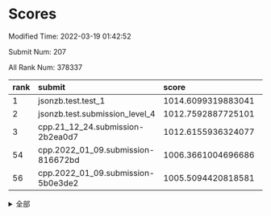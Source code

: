 # Scores

Modified Time: 2022-03-19 01:42:52

Submit Num: 207

All Rank Num: 378337

| rank |               submit               |       score        |       sigma        | pk_num |
| :--- | :--------------------------------- | :----------------- | :----------------- | :----- |
| 1    | jsonzb.test.test_1                 | 1014.6099319883041 | 0.8439821154493783 | 7312   |
| 2    | jsonzb.test.submission_level_4     | 1012.7592887725101 | 0.8008302110559234 | 7315   |
| 3    | cpp.21_12_24.submission-2b2ea0d7   | 1012.6155936324077 | 0.7748671132350183 | 7314   |
| 54   | cpp.2022_01_09.submission-816672bd | 1006.3661004696686 | 0.7359467957716943 | 7310   |
| 56   | cpp.2022_01_09.submission-5b0e3de2 | 1005.5094420818581 | 0.7257678456820141 | 7306   |


<details>
<summary>全部</summary>

| rank |                 submit                 |       score        |       sigma        | pk_num |
| :--- | :------------------------------------- | :----------------- | :----------------- | :----- |
| 1    | jsonzb.test.test_1                     | 1014.6099319883041 | 0.8439821154493783 | 7312   |
| 2    | jsonzb.test.submission_level_4         | 1012.7592887725101 | 0.8008302110559234 | 7315   |
| 3    | cpp.21_12_24.submission-2b2ea0d7       | 1012.6155936324077 | 0.7748671132350183 | 7314   |
| 4    | gobigger.level_3.submission_level_3_24 | 1011.9361567798354 | 0.7635854441331262 | 7313   |
| 5    | gobigger.level_3.submission_level_3_14 | 1011.5245872088939 | 0.779970463142226  | 7309   |
| 6    | gobigger.level_3.submission_level_3_36 | 1011.5208904242397 | 0.7908527737140834 | 7310   |
| 7    | gobigger.level_3.submission_level_3_33 | 1011.4239283611746 | 0.7530261730536739 | 7313   |
| 8    | gobigger.level_3.submission_level_3_11 | 1011.1895560238113 | 0.7860948850911494 | 7305   |
| 9    | gobigger.level_3.submission_level_3_3  | 1011.1394285429026 | 0.7898050689994257 | 7315   |
| 10   | gobigger.level_3.submission_level_3_37 | 1010.9417286032833 | 0.7561056418815477 | 7309   |
| 11   | gobigger.level_3.submission_level_3_38 | 1010.8605162626823 | 0.7628989503428898 | 7306   |
| 12   | gobigger.level_3.submission_level_3_18 | 1010.7792329229982 | 0.7502730828630918 | 7310   |
| 13   | gobigger.level_3.submission_level_3_28 | 1010.762575050321  | 0.777253696542353  | 7306   |
| 14   | gobigger.level_3.submission_level_3_0  | 1010.7227161192409 | 0.7417139214013894 | 7314   |
| 15   | gobigger.level_3.submission_level_3_25 | 1010.6146039096436 | 0.7664175958121533 | 7313   |
| 16   | gobigger.level_3.submission_level_3_16 | 1010.6140221763809 | 0.7738243920903005 | 7311   |
| 17   | gobigger.level_3.submission_level_3_7  | 1010.6036470440296 | 0.7793095546263933 | 7314   |
| 18   | gobigger.level_3.submission_level_3_42 | 1010.5691439417733 | 0.760739429019501  | 7309   |
| 19   | gobigger.level_3.submission_level_3_22 | 1010.5162943536328 | 0.753146303146039  | 7310   |
| 20   | gobigger.level_3.submission_level_3_21 | 1010.4746018667669 | 0.7524257007230414 | 7311   |
| 21   | gobigger.level_3.submission_level_3_44 | 1010.4057993956815 | 0.7940406440855828 | 7313   |
| 22   | gobigger.level_3.submission_level_3_39 | 1010.382589698275  | 0.7807827150257839 | 7315   |
| 23   | gobigger.level_3.submission_level_3_6  | 1010.3518762506267 | 0.7515943800358676 | 7312   |
| 24   | gobigger.level_3.submission_level_3_47 | 1010.2388580748152 | 0.760176136313536  | 7308   |
| 25   | gobigger.level_3.submission_level_3_46 | 1010.2120991995845 | 0.7544665458107731 | 7309   |
| 26   | gobigger.level_3.submission_level_3_40 | 1010.1285786756295 | 0.7579725456122101 | 7314   |
| 27   | gobigger.level_3.submission_level_3_17 | 1010.0426505879733 | 0.7686179624587416 | 7306   |
| 28   | gobigger.level_3.submission_level_3_20 | 1009.9785134324702 | 0.7577906373378436 | 7310   |
| 29   | gobigger.level_3.submission_level_3_9  | 1009.9699017580153 | 0.7564545411993174 | 7308   |
| 30   | gobigger.level_3.submission_level_3_10 | 1009.9062160408877 | 0.7513621136545274 | 7309   |
| 31   | gobigger.level_3.submission_level_3_49 | 1009.785684255013  | 0.7595912753789283 | 7314   |
| 32   | gobigger.level_3.submission_level_3_26 | 1009.7660721890503 | 0.746911653236813  | 7312   |
| 33   | gobigger.level_3.submission_level_3_8  | 1009.6597792238673 | 0.7371441957935361 | 7308   |
| 34   | gobigger.level_3.submission_level_3_29 | 1009.6385241034735 | 0.7653408292221596 | 7309   |
| 35   | gobigger.level_3.submission_level_3_5  | 1009.6131312789622 | 0.7611452725555707 | 7311   |
| 36   | gobigger.level_3.submission_level_3_1  | 1009.5879710043167 | 0.7602104132658691 | 7312   |
| 37   | gobigger.level_3.submission_level_3_15 | 1009.5081817173981 | 0.7441196500989412 | 7312   |
| 38   | gobigger.level_3.submission_level_3_34 | 1009.4888118913757 | 0.7503453115293661 | 7317   |
| 39   | gobigger.level_3.submission_level_3_13 | 1009.4420930212834 | 0.7526610667641388 | 7308   |
| 40   | gobigger.level_3.submission_level_3_27 | 1009.4146749370346 | 0.7371019945114583 | 7308   |
| 41   | gobigger.level_3.submission_level_3_43 | 1009.4005071551227 | 0.7573959679856127 | 7308   |
| 42   | gobigger.level_3.submission_level_3_31 | 1009.3769019778604 | 0.760418963798378  | 7314   |
| 43   | gobigger.level_3.submission_level_3_23 | 1009.2533148405973 | 0.7510286446806506 | 7310   |
| 44   | gobigger.level_3.submission_level_3_4  | 1009.2136604814892 | 0.7419389238133374 | 7312   |
| 45   | gobigger.level_3.submission_level_3_45 | 1009.1379782013746 | 0.7443337551941269 | 7311   |
| 46   | gobigger.level_3.submission_level_3_41 | 1009.1350691185022 | 0.7314742390139274 | 7308   |
| 47   | gobigger.level_3.submission_level_3_30 | 1009.0606268279673 | 0.7581623532955885 | 7308   |
| 48   | gobigger.level_3.submission_level_3_2  | 1009.0499744338023 | 0.7525653371120741 | 7312   |
| 49   | gobigger.level_3.submission_level_3_48 | 1009.0387492846606 | 0.7483389856888951 | 7309   |
| 50   | gobigger.level_3.submission_level_3_12 | 1008.9669497688209 | 0.7437313019870829 | 7314   |
| 51   | gobigger.level_3.submission_level_3_35 | 1008.9589664641135 | 0.7384127493326508 | 7312   |
| 52   | gobigger.level_3.submission_level_3_19 | 1008.9458110484339 | 0.7383354653414871 | 7302   |
| 53   | gobigger.level_3.submission_level_3_32 | 1008.4426938855888 | 0.7473537569511425 | 7313   |
| 54   | cpp.2022_01_09.submission-816672bd     | 1006.3661004696686 | 0.7359467957716943 | 7310   |
| 55   | gobigger.level_1.submission_level_1_2  | 1005.8378618735954 | 0.7169983909359131 | 7311   |
| 56   | cpp.2022_01_09.submission-5b0e3de2     | 1005.5094420818581 | 0.7257678456820141 | 7306   |
| 57   | gobigger.level_1.submission_level_1_37 | 1004.7355733949864 | 0.7202198494224633 | 7313   |
| 58   | gobigger.level_1.submission_level_1_32 | 1004.6819681385073 | 0.723602506221289  | 7313   |
| 59   | gobigger.level_1.submission_level_1_45 | 1004.4298688263119 | 0.7260433266683567 | 7313   |
| 60   | gobigger.level_1.submission_level_1_22 | 1004.372144591977  | 0.7266428097658916 | 7312   |
| 61   | gobigger.level_1.submission_level_1_20 | 1004.2507047353433 | 0.7371824550952911 | 7307   |
| 62   | gobigger.level_1.submission_level_1_5  | 1004.0913358602781 | 0.736905024417776  | 7310   |
| 63   | gobigger.level_1.submission_level_1_49 | 1004.0555558163245 | 0.7231211043164779 | 7307   |
| 64   | gobigger.level_1.submission_level_1_46 | 1004.0470309308789 | 0.71637379858955   | 7311   |
| 65   | gobigger.level_1.submission_level_1_15 | 1003.9982008978872 | 0.7125137464154906 | 7310   |
| 66   | gobigger.level_1.submission_level_1_28 | 1003.9701575209054 | 0.7235248443926675 | 7311   |
| 67   | gobigger.level_1.submission_level_1_8  | 1003.9684639576485 | 0.7258482818101681 | 7311   |
| 68   | gobigger.level_1.submission_level_1_26 | 1003.9506967762835 | 0.7210517856093998 | 7310   |
| 69   | gobigger.level_1.submission_level_1_10 | 1003.8551446631917 | 0.7232023613415682 | 7313   |
| 70   | gobigger.level_1.submission_level_1_44 | 1003.8429985770844 | 0.7214165651239592 | 7310   |
| 71   | gobigger.level_1.submission_level_1_40 | 1003.8051962683679 | 0.7096133928677267 | 7303   |
| 72   | gobigger.level_1.submission_level_1_18 | 1003.7957807469473 | 0.7186221517933546 | 7309   |
| 73   | gobigger.level_1.submission_level_1_17 | 1003.7819570860474 | 0.717361608325985  | 7307   |
| 74   | gobigger.level_1.submission_level_1_43 | 1003.7030958343597 | 0.7257501931353845 | 7315   |
| 75   | gobigger.level_1.submission_level_1_48 | 1003.6998337387685 | 0.7199141443852947 | 7312   |
| 76   | gobigger.level_1.submission_level_1_21 | 1003.6872357428559 | 0.7224981730400185 | 7310   |
| 77   | gobigger.level_1.submission_level_1_34 | 1003.685569085038  | 0.7160489707997822 | 7310   |
| 78   | gobigger.level_1.submission_level_1_30 | 1003.6699877229074 | 0.715885681384122  | 7311   |
| 79   | gobigger.level_1.submission_level_1_19 | 1003.6611063845703 | 0.7156226731225729 | 7306   |
| 80   | gobigger.level_1.submission_level_1_16 | 1003.5322958026621 | 0.7238463576723854 | 7311   |
| 81   | gobigger.level_1.submission_level_1_36 | 1003.4801349528126 | 0.7213037991539171 | 7308   |
| 82   | gobigger.level_1.submission_level_1_33 | 1003.4589391270827 | 0.7087375527143195 | 7311   |
| 83   | gobigger.level_1.submission_level_1_47 | 1003.381547161141  | 0.71136538303644   | 7309   |
| 84   | gobigger.level_1.submission_level_1_39 | 1003.3781425077459 | 0.729493381677227  | 7312   |
| 85   | gobigger.level_1.submission_level_1_9  | 1003.2316334452881 | 0.7114509070420479 | 7315   |
| 86   | gobigger.level_1.submission_level_1_41 | 1003.2148622314905 | 0.7161829636656734 | 7314   |
| 87   | gobigger.level_1.submission_level_1_35 | 1003.1917574932788 | 0.7222670949239032 | 7312   |
| 88   | gobigger.level_1.submission_level_1_1  | 1003.1817945041535 | 0.7260458627290364 | 7316   |
| 89   | gobigger.level_1.submission_level_1_27 | 1003.132519554417  | 0.7084134366652817 | 7312   |
| 90   | gobigger.level_1.submission_level_1_14 | 1003.1214838568841 | 0.7179833933371582 | 7311   |
| 91   | gobigger.level_1.submission_level_1_0  | 1003.1159527935914 | 0.7233883284886854 | 7314   |
| 92   | gobigger.level_1.submission_level_1_6  | 1003.0461271150176 | 0.7200323263837124 | 7318   |
| 93   | gobigger.level_1.submission_level_1_38 | 1003.0277257243727 | 0.7266103206403702 | 7309   |
| 94   | gobigger.level_1.submission_level_1_25 | 1003.0182099186408 | 0.7312218939917521 | 7307   |
| 95   | gobigger.level_1.submission_level_1_11 | 1002.9556893607912 | 0.7079204475429587 | 7315   |
| 96   | gobigger.level_1.submission_level_1_13 | 1002.91989471361   | 0.7205488983577936 | 7316   |
| 97   | gobigger.level_1.submission_level_1_31 | 1002.8608979521573 | 0.7181494345902955 | 7309   |
| 98   | gobigger.level_1.submission_level_1_12 | 1002.8051966443534 | 0.7203561433004927 | 7309   |
| 99   | gobigger.level_1.submission_level_1_23 | 1002.6925306753911 | 0.708246994312699  | 7309   |
| 100  | gobigger.level_1.submission_level_1_7  | 1002.593307618658  | 0.7171839211675678 | 7311   |
| 101  | gobigger.level_1.submission_level_1_3  | 1002.408708644692  | 0.7237452028621552 | 7310   |
| 102  | gobigger.level_1.submission_level_1_29 | 1002.3169372736659 | 0.708842517555004  | 7311   |
| 103  | gobigger.level_1.submission_level_1_4  | 1002.2780924793666 | 0.7089833860525545 | 7312   |
| 104  | gobigger.level_1.submission_level_1_24 | 1002.2514822491563 | 0.7150166578013192 | 7313   |
| 105  | gobigger.level_1.submission_level_1_42 | 1002.0080146249691 | 0.7160428303335399 | 7311   |
| 106  | gobigger.random.submission_random_49   | 997.95186401651    | 0.7041837725867475 | 7307   |
| 107  | gobigger.random.submission_random_42   | 997.9482574230792  | 0.7162353997596426 | 7310   |
| 108  | gobigger.random.submission_random_0    | 997.3115334101875  | 0.7133336812775259 | 7306   |
| 109  | gobigger.random.submission_random_5    | 996.8458792442334  | 0.6996565825067151 | 7313   |
| 110  | gobigger.random.submission_random_6    | 996.739287572052   | 0.7203537057491954 | 7308   |
| 111  | gobigger.random.submission_random_34   | 996.7337160293754  | 0.7172595683017136 | 7308   |
| 112  | gobigger.random.submission_random_39   | 996.5574704446207  | 0.7042164188609331 | 7310   |
| 113  | gobigger.random.submission_random_43   | 996.4897619227876  | 0.7063004268341115 | 7312   |
| 114  | gobigger.random.submission_random_27   | 996.4389041214197  | 0.7209396515669054 | 7316   |
| 115  | gobigger.random.submission_random_36   | 996.4375161153563  | 0.6991907168384087 | 7311   |
| 116  | gobigger.random.submission_random_11   | 996.3993339178049  | 0.702871614282789  | 7311   |
| 117  | gobigger.random.submission_random_44   | 996.381003913054   | 0.7218915835136007 | 7312   |
| 118  | gobigger.random.submission_random_31   | 996.3585729955959  | 0.7148467147093083 | 7313   |
| 119  | gobigger.random.submission_random_2    | 996.3072907095356  | 0.7293636696722215 | 7314   |
| 120  | gobigger.random.submission_random_18   | 996.283349468354   | 0.7003854311794058 | 7314   |
| 121  | gobigger.random.submission_random_45   | 996.1277252199197  | 0.7118530810984973 | 7310   |
| 122  | gobigger.random.submission_random_23   | 996.1067573171376  | 0.7086512092979845 | 7315   |
| 123  | gobigger.random.submission_random_12   | 996.087766470147   | 0.6984056154229723 | 7310   |
| 124  | gobigger.random.submission_random_37   | 996.0497800747127  | 0.7069810729873356 | 7308   |
| 125  | gobigger.random.submission_random_4    | 996.0328018124382  | 0.7278435223361409 | 7311   |
| 126  | gobigger.random.submission_random_9    | 995.9763638734805  | 0.7175892474840874 | 7310   |
| 127  | gobigger.random.submission_random_7    | 995.9674563492636  | 0.7053515806952192 | 7309   |
| 128  | gobigger.random.submission_random_15   | 995.8478186165191  | 0.7181932441457145 | 7307   |
| 129  | gobigger.random.submission_random_47   | 995.8468422442295  | 0.7061575509566606 | 7306   |
| 130  | gobigger.random.submission_random_28   | 995.8135556157663  | 0.7157629534395258 | 7311   |
| 131  | gobigger.random.submission_random_48   | 995.7781224055315  | 0.7190097291574524 | 7306   |
| 132  | gobigger.random.submission_random_25   | 995.7261003148768  | 0.7243285441897445 | 7308   |
| 133  | gobigger.random.submission_random_29   | 995.7110983236329  | 0.7302043241392617 | 7314   |
| 134  | gobigger.random.submission_random_40   | 995.6651142638593  | 0.7065926448799308 | 7312   |
| 135  | gobigger.random.submission_random_21   | 995.6561380080899  | 0.7097770265442951 | 7312   |
| 136  | gobigger.random.submission_random_16   | 995.6189096294419  | 0.7229314846634758 | 7313   |
| 137  | gobigger.random.submission_random_22   | 995.6098801839869  | 0.7172374064569014 | 7313   |
| 138  | gobigger.random.submission_random_17   | 995.5908230448074  | 0.7158874019967284 | 7310   |
| 139  | gobigger.random.submission_random_46   | 995.5722901980946  | 0.7244457384017174 | 7312   |
| 140  | gobigger.random.submission_random_35   | 995.5410375294399  | 0.7127053742102695 | 7308   |
| 141  | gobigger.random.submission_random_30   | 995.5196072630166  | 0.7136636705168196 | 7311   |
| 142  | gobigger.random.submission_random_20   | 995.4736011322949  | 0.7263620291774519 | 7313   |
| 143  | gobigger.random.submission_random_32   | 995.4389976104172  | 0.7114533533927525 | 7306   |
| 144  | gobigger.random.submission_random_14   | 995.4377195412414  | 0.7130424519190419 | 7310   |
| 145  | gobigger.random.submission_random_3    | 995.4203278797598  | 0.715380366178269  | 7315   |
| 146  | gobigger.random.submission_random_26   | 995.402460615587   | 0.7178991595982954 | 7311   |
| 147  | gobigger.random.submission_random_38   | 995.3779548268034  | 0.7136946995061421 | 7310   |
| 148  | gobigger.random.submission_random_24   | 995.2048951847846  | 0.7342426042028004 | 7310   |
| 149  | gobigger.random.submission_random_33   | 995.2010841203122  | 0.726616510512503  | 7313   |
| 150  | gobigger.random.submission_random_13   | 995.1909631807096  | 0.7014125277830295 | 7308   |
| 151  | gobigger.random.submission_random_10   | 995.1638343457645  | 0.7043030222871651 | 7309   |
| 152  | gobigger.random.submission_random_1    | 995.1286029143065  | 0.7047399259413706 | 7310   |
| 153  | gobigger.random.submission_random_8    | 994.8449850303911  | 0.7209376451657874 | 7314   |
| 154  | gobigger.random.submission_random_41   | 994.7154837710679  | 0.7105945337830257 | 7311   |
| 155  | gobigger.random.submission_random_19   | 994.5970486291075  | 0.7363264317413162 | 7311   |
| 156  | gobigger.level_2.submission_level_2_10 | 993.6820102697086  | 0.7272194208065227 | 7310   |
| 157  | gobigger.level_2.submission_level_2_0  | 993.6619972944579  | 0.7182443571354674 | 7313   |
| 158  | gobigger.level_2.submission_level_2_14 | 993.4577795535338  | 0.7396940249814293 | 7311   |
| 159  | gobigger.level_2.submission_level_2_17 | 992.7964538814168  | 0.7661834309156474 | 7313   |
| 160  | gobigger.level_2.submission_level_2_43 | 992.765399998235   | 0.736399273936819  | 7314   |
| 161  | gobigger.level_2.submission_level_2_26 | 992.7417043344997  | 0.746384522556291  | 7310   |
| 162  | gobigger.level_2.submission_level_2_19 | 992.7172071821853  | 0.7370972046384693 | 7313   |
| 163  | gobigger.level_2.submission_level_2_6  | 992.6780676508793  | 0.7536419516091718 | 7315   |
| 164  | gobigger.level_2.submission_level_2_15 | 992.6224745563544  | 0.75578661892817   | 7312   |
| 165  | gobigger.level_2.submission_level_2_35 | 992.5477033195859  | 0.7453721560431085 | 7312   |
| 166  | gobigger.level_2.submission_level_2_40 | 992.4955869431757  | 0.7638984365616182 | 7310   |
| 167  | gobigger.level_2.submission_level_2_46 | 992.4359074430552  | 0.7544427249592851 | 7314   |
| 168  | gobigger.level_2.submission_level_2_16 | 992.3471722875325  | 0.7501619091506238 | 7314   |
| 169  | gobigger.level_2.submission_level_2_13 | 992.3197968321582  | 0.72155274708316   | 7309   |
| 170  | gobigger.level_2.submission_level_2_24 | 992.2681289339143  | 0.7522292015509159 | 7307   |
| 171  | gobigger.level_2.submission_level_2_18 | 992.2540680150339  | 0.7510177298669384 | 7304   |
| 172  | gobigger.level_2.submission_level_2_42 | 992.1709789101438  | 0.7500116170358028 | 7313   |
| 173  | gobigger.level_2.submission_level_2_1  | 992.1478762456336  | 0.7372539593392756 | 7311   |
| 174  | gobigger.level_2.submission_level_2_36 | 992.1031769484608  | 0.739819430218278  | 7314   |
| 175  | gobigger.level_2.submission_level_2_34 | 992.0442309187241  | 0.7427330158493584 | 7313   |
| 176  | gobigger.level_2.submission_level_2_9  | 991.9732353750014  | 0.7295719747216194 | 7312   |
| 177  | gobigger.level_2.submission_level_2_39 | 991.951177338692   | 0.7469830753059228 | 7309   |
| 178  | gobigger.level_2.submission_level_2_11 | 991.9436025384344  | 0.7399569146832714 | 7311   |
| 179  | gobigger.level_2.submission_level_2_32 | 991.9281722386277  | 0.7530261211528052 | 7310   |
| 180  | gobigger.level_2.submission_level_2_37 | 991.9267655846851  | 0.7421269466882835 | 7312   |
| 181  | gobigger.level_2.submission_level_2_22 | 991.8242275539484  | 0.7548865515623361 | 7316   |
| 182  | gobigger.level_2.submission_level_2_25 | 991.8239563449598  | 0.7434684383359661 | 7309   |
| 183  | gobigger.level_2.submission_level_2_41 | 991.7877037268345  | 0.7422422511660949 | 7307   |
| 184  | gobigger.level_2.submission_level_2_48 | 991.7774952699408  | 0.7537677953966412 | 7310   |
| 185  | gobigger.level_2.submission_level_2_2  | 991.6732095281759  | 0.740381144843001  | 7313   |
| 186  | gobigger.level_2.submission_level_2_7  | 991.6687390611564  | 0.7352879357485045 | 7313   |
| 187  | gobigger.level_2.submission_level_2_28 | 991.6555484672022  | 0.7634432045348547 | 7311   |
| 188  | gobigger.level_2.submission_level_2_44 | 991.6155886937745  | 0.7811350589296606 | 7304   |
| 189  | gobigger.level_2.submission_level_2_5  | 991.6115935624546  | 0.7392956217115167 | 7312   |
| 190  | gobigger.level_2.submission_level_2_47 | 991.6062847270597  | 0.7504192655266312 | 7308   |
| 191  | gobigger.level_2.submission_level_2_45 | 991.5799809004847  | 0.7412027354162944 | 7314   |
| 192  | gobigger.level_2.submission_level_2_20 | 991.490706317631   | 0.7552712929825492 | 7310   |
| 193  | gobigger.level_2.submission_level_2_29 | 991.4539186154753  | 0.7378140035766644 | 7311   |
| 194  | gobigger.level_2.submission_level_2_21 | 991.4269090003843  | 0.7510025819267507 | 7307   |
| 195  | gobigger.level_2.submission_level_2_38 | 991.2529800566357  | 0.7490931857338515 | 7315   |
| 196  | gobigger.level_2.submission_level_2_3  | 991.1708230707875  | 0.7479839727628862 | 7307   |
| 197  | gobigger.level_2.submission_level_2_49 | 991.1608621966133  | 0.7463494190355052 | 7312   |
| 198  | gobigger.level_2.submission_level_2_30 | 991.1541636301349  | 0.743029606910719  | 7309   |
| 199  | gobigger.level_2.submission_level_2_23 | 991.1385287606457  | 0.771086147649989  | 7314   |
| 200  | gobigger.level_2.submission_level_2_27 | 991.0806518562174  | 0.7466674642909464 | 7314   |
| 201  | gobigger.level_2.submission_level_2_33 | 991.0186674719778  | 0.7383666233951801 | 7312   |
| 202  | gobigger.level_2.submission_level_2_12 | 990.6498185140589  | 0.7671169743044637 | 7314   |
| 203  | gobigger.level_2.submission_level_2_31 | 990.3029204875307  | 0.7830053912336432 | 7310   |
| 204  | gobigger.level_2.submission_level_2_4  | 989.9135065774346  | 0.765258551037527  | 7315   |
| 205  | gobigger.level_2.submission_level_2_8  | 989.852912982178   | 0.7662092064892124 | 7312   |
| 206  | gobigger.none.submission_none_0        | 977.5538669670094  | 1.3641879125580059 | 7309   |
| 207  | gobigger.none.submission_none_1        | 974.8540026642924  | 1.5478325655941283 | 7312   |

</details>
